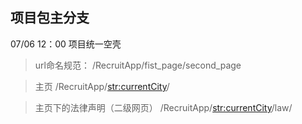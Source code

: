 ## 项目包主分支
07/06 12：00 项目统一空壳
> url命名规范： /RecruitApp/fist_page/second_page

> 主页 /RecruitApp/<str:currentCity>/

> 主页下的法律声明（二级网页） /RecruitApp/<str:currentCity>/law/